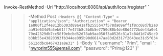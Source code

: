 Invoke-RestMethod -Uri "http://localhost:8080/api/auth/local/register" `
>>   -Method Post `
>>   -Headers @{
>>     "Content-Type" = "application/json";
>>     "Authorization" = "Bearer 1e800f12f4e812b6303d89a41afb2555b47f578da09eff1f8cc68d7b2a0aa91e634d9a5eb61ff7e473b8c5b8b5e7750d80b4de88d4772bde44a0e170e42329db7cc58f9ebcbd62d78ab9aa050f3a0526c81a7c84d1d745cc9b3bb55e43820393fb344ee095b90d66147aa83d2d317f2643ee31d5f0345612ddbc8467431a8e31"
>>   } `
>>   -Body '{
>>     "username": "Prim",
>>     "email": "nwrprim555@email.com",
>>     "password": "Prim@123"
>>   }'
